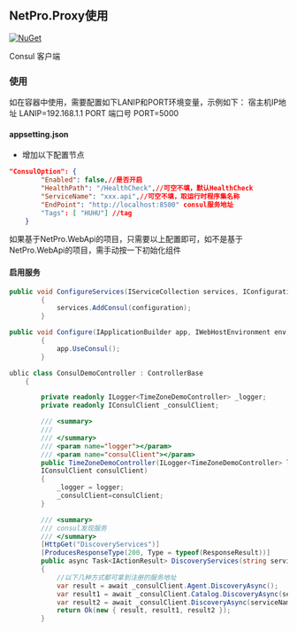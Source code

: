 
## NetPro.Proxy使用
 [![NuGet](https://img.shields.io/nuget/v/NetPro.ConsulClient.svg)](https://nuget.org/packages/NetPro.ConsulClient)

Consul 客户端

### 使用

如在容器中使用，需要配置如下LANIP和PORT环境变量，示例如下：
宿主机IP地址   LANIP=192.168.1.1
PORT 端口号 PORT=5000

#### appsetting.json 

- 增加以下配置节点
```json
"ConsulOption": {
        "Enabled": false,//是否开启
		"HealthPath": "/HealthCheck",//可空不填，默认HealthCheck
		"ServiceName": "xxx.api",//可空不填，取运行时程序集名称
		"EndPoint": "http://localhost:8500" consul服务地址
        "Tags": [ "HUHU"] //tag
	}
```
如果基于NetPro.WebApi的项目，只需要以上配置即可，如不是基于NetPro.WebApi的项目，需手动按一下初始化组件
#### 启用服务
``` csharp
public void ConfigureServices(IServiceCollection services, IConfiguration configuration = null)
        {
            services.AddConsul(configuration);
        }

public void Configure(IApplicationBuilder app, IWebHostEnvironment env)
        {
            app.UseConsul();
        }
```

```csharp
ublic class ConsulDemoController : ControllerBase
    {

        private readonly ILogger<TimeZoneDemoController> _logger;
        private readonly IConsulClient _consulClient;

        /// <summary>
        /// 
        /// </summary>
        /// <param name="logger"></param>
        /// <param name="consulClient"></param>
        public TimeZoneDemoController(ILogger<TimeZoneDemoController> logger,
        IConsulClient consulClient)
        {
            _logger = logger;
            _consulClient=consulClient;
        }

        /// <summary>
        /// consul发现服务
        /// </summary>
        [HttpGet("DiscoveryServices")]
        [ProducesResponseType(200, Type = typeof(ResponseResult))]
        public async Task<IActionResult> DiscoveryServices(string serviceName = "XXX.API")
        {
            //以下几种方式都可拿到注册的服务地址
            var result = await _consulClient.Agent.DiscoveryAsync();
            var result1 = await _consulClient.Catalog.DiscoveryAsync(serviceName);
            var result2 = await _consulClient.DiscoveryAsync(serviceName);
            return Ok(new { result, result1, result2 });
        }
```
